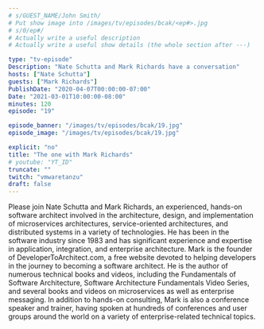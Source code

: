 ```yaml
---
# s/GUEST_NAME/John Smith/
# Put show image into /images/tv/episodes/bcak/<ep#>.jpg
# s/0/ep#/
# Actually write a useful description
# Actually write a useful show details (the whole section after ---)

type: "tv-episode"
Description: "Nate Schutta and Mark Richards have a conversation"
hosts: ["Nate Schutta"]
guests: ["Mark Richards"]
PublishDate: "2020-04-07T00:00:00-07:00"
Date: "2021-03-01T10:00:00-08:00"
minutes: 120
episode: "19"

episode_banner: "/images/tv/episodes/bcak/19.jpg"
episode_image: "/images/tv/episodes/bcak/19.jpg"

explicit: "no"
title: "The one with Mark Richards"
# youtube: "YT_ID"
truncate: ""
twitch: "vmwaretanzu"
draft: false
---
```


Please join Nate Schutta and Mark Richards, an experienced, hands-on software architect involved in the architecture, design, and implementation of microservices architectures, service-oriented architectures, and distributed systems in a variety of technologies. He has been in the software industry since 1983 and has significant experience and expertise in application, integration, and enterprise architecture. Mark is the founder of DeveloperToArchitect.com, a free website devoted to helping developers in the journey to becoming a software architect. He is the author of numerous technical books and videos, including the Fundamentals of Software Architecture, Software Architecture Fundamentals Video Series, and several books and videos on microservices as well as enterprise messaging. In addition to hands-on consulting, Mark is also a conference speaker and trainer, having spoken at hundreds of conferences and user groups around the world on a variety of enterprise-related technical topics.
